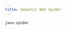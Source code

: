 ```yaml
---
title: Semantic Web Spider
---
```


```{.unwrap pipe="./root/data/scripts/git2md.sh"}
java-spider
```
